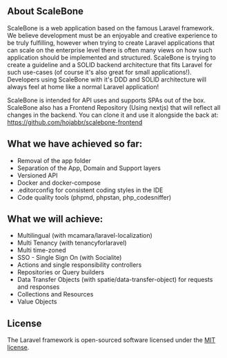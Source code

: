 ## About ScaleBone

ScaleBone is a web application based on the famous Laravel framework. We believe development must be an enjoyable and
creative experience to be truly fulfilling, however when trying to create Laravel applications that can scale on the
enterprise level there is often many views on how such application should be implemented and structured. ScaleBone is
trying to create a guideline and a SOLID backend architecture that fits Laravel for such use-cases (of course it's also
great for small applications!). Developers using ScaleBone with it's DDD and SOLID architecture will always feel at home
like a normal Laravel application!

ScaleBone is intended for API uses and supports SPAs out of the box. ScaleBone also has a Frontend Repository (Using
nextjs) that will reflect all changes in the backend. You can clone it and use it alongside the back
at: https://github.com/hojabbr/scalebone-frontend

## What we have achieved so far:

- Removal of the app folder
- Separation of the App, Domain and Support layers
- Versioned API
- Docker and docker-compose
- .editorconfig for consistent coding styles in the IDE
- Code quality tools (phpmd, phpstan, php_codesniffer)

## What we will achieve:

- Multilingual (with mcamara/laravel-localization)
- Multi Tenancy (with tenancyforlaravel)
- Multi time-zoned
- SSO - Single Sign On (with Socialite)
- Actions and single responsibility controllers
- Repositories or Query builders
- Data Transfer Objects (with spatie/data-transfer-object) for requests and responses
- Collections and Resources
- Value Objects

## License

The Laravel framework is open-sourced software licensed under the [MIT license](https://opensource.org/licenses/MIT).
